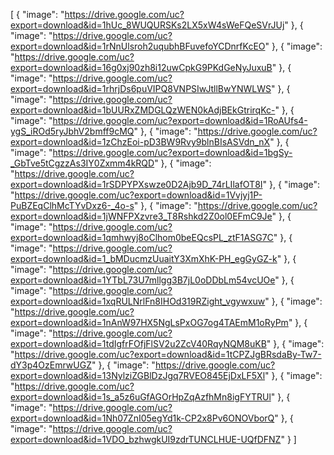 [
  {
    "image": "https://drive.google.com/uc?export=download&id=1hUc_8WUQURSKs2LX5xW4sWeFQeSVrJUj"
  },
  {
    "image": "https://drive.google.com/uc?export=download&id=1rNnUlsroh2uqubhBFuvefoYCDnrfKcEO"
  },
  {
    "image": "https://drive.google.com/uc?export=download&id=16g0xj90zh8i12uwCpkG9PKdGeNyJuxuB"
  },
  {
    "image": "https://drive.google.com/uc?export=download&id=1rhrjDs6puVIPQ8VNPSIwJtllBwYNWLWS"
  },
  {
    "image": "https://drive.google.com/uc?export=download&id=1bUURxZMDGLQzWEN0kAdjBEkGtrirqKc-"
  },
  {
    "image": "https://drive.google.com/uc?export=download&id=1RoAUfs4-ygS_iROd5ryJbhV2bmff9cMQ"
  },
  {
    "image": "https://drive.google.com/uc?export=download&id=1zChzEoi-pD3BW9Rvy9blnBIsASVdn_nX"
  },
  {
    "image": "https://drive.google.com/uc?export=download&id=1bgSy-_GbTve5tCgzzAs3IY0Zxmm4kRQD"
  },
  {
    "image": "https://drive.google.com/uc?export=download&id=1rSDPYPXswze0D2Ajb9D_74rLIlafOT8I"
  },
  {
    "image": "https://drive.google.com/uc?export=download&id=1Vvjyj1P-PuBZEqClhMcTYvDxz6-_4o-s"
  },
  {
    "image": "https://drive.google.com/uc?export=download&id=1jWNFPXzvre3_T8Rshkd2Z0ol0EFmC9Je"
  },
  {
    "image": "https://drive.google.com/uc?export=download&id=1qmhwyj8oClhom0beEQcsPL_ztF1ASG7C"
  },
  {
    "image": "https://drive.google.com/uc?export=download&id=1_bMDucmzUuaitY3XmXhK-PH_egGyGZ-k"
  },
  {
    "image": "https://drive.google.com/uc?export=download&id=1YTbL73U7mllgg3B7jL0oDDbLm54vcUOe"
  },
  {
    "image": "https://drive.google.com/uc?export=download&id=1xqRULNrlFn8IHOd319RZight_vgywxuw"
  },
  {
    "image": "https://drive.google.com/uc?export=download&id=1nAnW97HX5NgLsPxOG7og4TAEmM1oRyPm"
  },
  {
    "image": "https://drive.google.com/uc?export=download&id=1tdIgfrFOfjFlSV2u2ZcV40RqyNQM8uKB"
  },
  {
    "image": "https://drive.google.com/uc?export=download&id=1tCPZJgBRsdaBy-Tw7-dY3p4OzEmrwUGZ"
  },
  {
    "image": "https://drive.google.com/uc?export=download&id=13NylziZGBlDzJgq7RVEO845EjDxLF5Xl"
  },
  {
    "image": "https://drive.google.com/uc?export=download&id=1s_a5z6uGfAGOrHpZqAzfhMn8igFYTRUl"
  },
  {
    "image": "https://drive.google.com/uc?export=download&id=1Nh07ZnI05egYd1k-CP2x8Pv6ONOVborQ"
  },
  {
    "image": "https://drive.google.com/uc?export=download&id=1VDO_bzhwgkUI9zdrTUNCLHUE-UQfDFNZ"
  }
]
